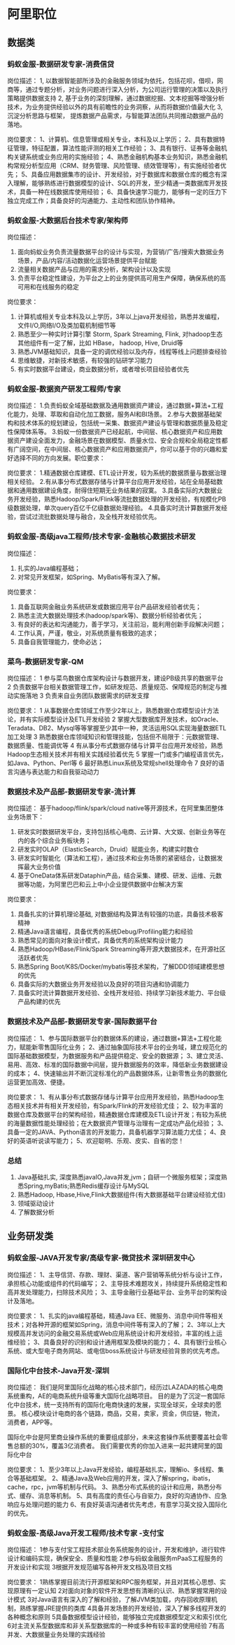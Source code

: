 # 阿里职位

## 数据类

### 蚂蚁金服-数据研发专家-消费信贷

岗位描述：
1, 以数据智能部所涉及的金融服务领域为依托，包括花呗，借呗，网商等，通过专题分析，对业务问题进行深入分析，为公司运行管理的决策以及执行策略提供数据支持
2, 基于业务的深刻理解，通过数据挖掘、文本挖掘等增强分析技术，为业务提供经验以外的具有前瞻性的业务洞察，从而将数据价值最大化
3, 沉淀分析思路与框架， 提炼数据产品需求，与智能算法团队共同推动数据产品的落地。

岗位要求：
1、计算机、信息管理或相关专业，本科及以上学历；
2、具有数据特征管理，特征配置，算法性能评测的相关工作经验；
3、具有银行、证券等金融机构关键系统或业务应用的实施经验；
4、熟悉金融机构基本业务知识，熟悉金融机构常规分析型应用（CRM、财务管理、风险管理、绩效管理等），有实施经验者优先；
5、具备应用数据集市的设计、开发经验，对于数据库和数据仓库的概念有深入理解，能够熟练进行数据模型的设计、SQL的开发，至少精通一类数据库开发技术，具备一种在线数据库使用经验；
6、具备快速学习能力，能够有一定的压力下独立完成工作；具备良好的沟通能力、主动性和团队协作精神。

### 蚂蚁金服-大数据后台技术专家/架构师

岗位描述：
1. 面向蚂蚁业务负责流量数据平台的设计与实现，为营销/广告/搜索大数据业务场景，产品/内容/活动数据化运营场景提供平台赋能
2. 流量相关数据产品与应用的需求分析，架构设计以及实现
3. 负责平台稳定性建设，为平台之上的业务提供高可用生产保障，确保系统的高可用和在线服务的稳定

岗位要求：
1. 计算机或相关专业本科及以上学历，3年以上java开发经验，熟悉并发编程，文件I/O,网络I/O及类加载机制细节等
2. 熟悉至少一种实时计算引擎 Storm, Spark Streaming, Flink, 对hadoop生态其他组件有一定了解，比如 HBase， hadoop, Hive, Druid等
3. 熟悉JVM基础知识，具备一定的调优经验以及内存，线程等线上问题排查经验
4. 思维敏捷，对新技术敏感，有较强的钻研学习能力
5. 有实时数据平台建设，商业数据分析，或者增长项目经验者优先

### 蚂蚁金服-数据资产研发工程师/专家

岗位描述：
1.负责蚂蚁全域基础数据及通用数据资产建设，通过数据+算法+工程化能力，处理、萃取和自动化加工数据，服务AI和BI场景。 
2.参与大数据基础架构和技术体系的规划建设，包括统一采集、数据资产建设与管理和数据质量及稳定性保障体系等。
3.蚂蚁一份数据资产已经起航，中间层、核心数据资产和应用数据资产建设全面发力，金融场景在数据模型、质量水位、安全合规和全局稳定性都有广阔空间，在中间层、核心数据资产和应用数据资产，你可以基于你的兴趣和爱好选择不同的方向发展。职位要求：

岗位要求：
1.精通数据仓库建模、ETL设计开发，较为系统的数据质量与数据治理相关经验。 
2.有从事分布式数据存储与计算平台应用开发经验，站在全局基础数据和通用数据建设角度，耐得住短期无业务结果的寂寞。 
3.具备实际的大数据业务开发经验，熟悉Hadoop/Spark/Flink等流批数据处理的开发经验，有规模化PB级数据处理，单次query百亿千亿级数据处理经验。 
4.具备实时流计算数据开发经验，尝试过流批数据处理与融合，及全栈开发经验优先。

### 蚂蚁金服-高级java工程师/技术专家-金融核心数据技术研发

岗位描述：
1. 扎实的Java编程基础；
2. 对常见开发框架，如Spring、MyBatis等有深入了解。

岗位要求：
1. 具备互联网金融业务系统研发或数据应用平台产品研发经验者优先；
2. 熟悉主流大数据处理技术(hadoop/spark等)、数据分析经验者优先；
3. 有良好的表达和沟通能力，善于学习，关注前沿，能利用创新手段解决问题；
4. 工作认真，严谨，敬业，对系统质量有极致的追求；
5. 具备自我管理能力，使命必达；

### 菜鸟-数据研发专家-QM

岗位描述：
1 参与菜鸟数据仓库架构设计与数据开发，建设PB级共享的数据平台 
2 负责数据平台相关数据管理工作，如研发规范、质量规范、保障规范的制定与推动实施落地 
3 负责来自业务团队数据需求的研发支撑

岗位要求：
1 从事数据仓库领域工作至少2年以上，熟悉数据仓库模型设计方法论，并有实际模型设计及ETL开发经验 
2 掌握大型数据库开发技术，如Oracle、Teradata、DB2、Mysql等等掌握至少其中一种，灵活运用SQL实现海量数据ETL加工处理 
3 熟悉数据仓库领域知识和管理技能，包括但不局限于：元数据管理、数据质量、性能调优等 
4 有从事分布式数据存储与计算平台应用开发经验，熟悉Hadoop生态相关技术并有相关实践经验着优先 
5 掌握一门或多门编程语言优先，如Java、Python、Perl等 
6 最好熟悉Linux系统及常规shell处理命令
7 良好的语言沟通与表达能力和自我驱动动力

### 数据技术及产品部-数据研发专家-流计算

岗位描述：
基于hadoop/flink/spark/cloud native等开源技术，在阿里集团整体业务场景下：

1. 研发实时数据研发平台，支持包括核心电商、云计算、大文娱、创新业务等在内的各个综合业务板块务；
2. 研发实时OLAP（ElasticSearch，Druid）赋能业务，构建实时数仓
3. 研发实时智能化（算法和工程），通过技术和业务场景的紧密结合，让数据发挥最大业务价值
4. 基于OneData体系研发Dataphin产品，结合采集、建模、研发、运维、元数据等功能，为阿里巴巴和云上中小企业提供数据中台解决方案

岗位要求：

1. 具备扎实的计算机理论基础, 对数据结构及算法有较强的功底，具备技术极客精神
2. 精通Java语言编程，具备优秀的系统Debug/Profiling能力和经验
3. 熟悉常见的面向对象设计模式，具备优秀的系统架构设计能力
4. 熟悉Hadoop/HBase/Flink/Spark Streaming等开源大数据技术，在开源社区活跃者优先
5. 熟悉Spring Boot/K8S/Docker/mybatis等技术架构，了解DDD领域建模思想的优先
6. 具备实际的大数据业务开发经验以及良好的项目沟通和协调能力
7. 具备实时流计算数据开发经验、全栈开发经验、持续学习新技术能力、平台级产品构建的优先

### 数据技术及产品部-数据研发专家-国际数据平台

岗位描述：
1、参与国际数据平台的数据体系的建设，通过数据+算法+工程化能力，赋能新零售国际化业务；
2、通过抽象国际技术平台的业务域，建立规范化的国际基础数据模型，为数据服务和产品提供稳定、安全的数据源；
3、建立灵活、易用、高效、标准的国际数据中间层，提升数据服务的效率，降低新业务数据建设的成本；
4、快速输出并不断沉淀标准化的产品数据体系，让新零售业务的数据化运营更加高效、便捷。

岗位要求：
1、有从事分布式数据存储与计算平台应用开发经验，熟悉Hadoop生态相关技术并有相关开发经验，有Spark/Flink的开发经验尤佳；
2、较为丰富的数据仓库及数据平台的架构经验，精通数据仓库建模及ETL设计开发；有较为系统的海量数据性能处理经验；在大数据资产管理与治理有一定成功产品化经验；
3、具备一定的JAVA、Python语言的开发能力，具备机器学习算法能力尤佳；
4、良好的英语听说读写能力；
5、欢迎聪明、乐观、皮实、自省的您！

### 总结

1. Java基础扎实, 深度熟悉javaIO,Java并发,jvm；自研一个微服务框架；深度熟悉Spring,myBatis;熟悉Redis缓存设计与MySQL
2. 熟悉Hadoop, Hbase,Hive,Flink大数据组件(有大数据基础平台建设经验尤佳)
3. 领域驱动设计
4. 了解数据分析

## 业务研发类

### 蚂蚁金服-JAVA开发专家/高级专家-微贷技术 深圳研发中心

岗位描述：
1、主导信贷、存款、理财、渠道、客户营销等系统分析与设计工作，承担核心功能或组件的代码编写；
2、主导技术难题攻关，持续提升系统稳定性和高并发处理能力，扫除技术风险；
3、主导金融行业基础平台、业务平台的架构设计及落地。

岗位要求：
1、扎实的java编程基础，精通Java EE、微服务、消息中间件等相关技术；对各种开源的框架如Spring，消息中间件等有深入的了解；
2、3年以上大规模高并发访问的金融交易系统或Web应用系统设计和开发经验，丰富的线上运维经验；
3、具备良好的识别和设计通用框架及模块的能力；
4、具有银行业核心系统、或大型电子商务网站、或电信boss系统设计与研发经验背景的优先考虑。

### 国际化中台技术-Java开发-深圳

岗位描述：
我们是阿里国际化战略的核心技术部门，经历过LAZADA的核心电商系统重构，AE的电商系统升级等重大国际化战略项目。
目的是为了沉淀一套国际化中台技术，统一支持所有的国际化电商快速的发展，实现全球买，全球卖的愿景。
核心模块设计电商的各个链路，商品，交易，卖家，资金，供应链，物流，消费者，APP等。

国际化中台是阿里商业操作系统的重要组成部分，未来这套操作系统要覆盖社会零售总额的30%，覆盖3亿消费者。
我们需要优秀的你加入进来一起共建阿里的国际化中台

岗位要求：
1、至少3年以上Java开发经验，编程基础扎实，理解io、多线程、集合等基础框架。
2、精通Java及Web应用的开发，深入了解spring，ibatis，cache，rpc，jvm等机制与代码。
3、熟悉分布式系统的设计和应用，熟悉分布式、缓存、消息等机制。
5、具有高度的责任心与自驱力，良好的沟通协作、应急响应与处理问题的能力
6、有良好英语沟通者优先考虑，有意学习英文投入国际化的优先。

### 蚂蚁金服-高级Java开发工程师/技术专家 -支付宝

岗位描述： 
1参与支付宝工程技术部业务系统服务的设计，开发和维护，进行软件设计和编码实现，确保安全、质量和性能
2参与蚂蚁金融服务mPaaS工程服务的开发设计和实现
3根据开发规范编写各种开发文档及项目文档

岗位要求： 
1熟练掌握目前流行开源框架和RPC服务框架，并且对其核心思想、实现原理有一定认知
2对面向对象的软件开发思想有清晰的认识、熟悉掌握常用的设计模式
3对Java语言有深入的了解和经验，了解JVM类加载，内存回收原理机制，熟练掌握JRE提供的类库
4具备并发场景的开发经验，深入了解多线程开发的各种概念和原则
5具备数据模型设计经验，能够独立完成数据模型定义和索引优化
6对主流关系型数据库和非关系型数据库的一种或多种有较丰富的使用经验
7有高并发、大数据量业务处理的实践经验


